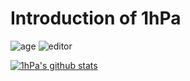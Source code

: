 # Introduction of 1hPa
![age](https://img.shields.io/badge/age-17-brighn)
![editor](https://img.shields.io/badge/editor-Vim-green)

<!--stats-->
[![1hPa's github stats](https://github-readme-stats.vercel.app/api?username=1hPa&show_icons=true&theme=radical)](https://github.com/anuraghazra/github-readme-stats)
